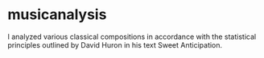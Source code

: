 # musicanalysis
I analyzed various classical compositions in accordance with the statistical principles outlined by David Huron in his text Sweet Anticipation.
